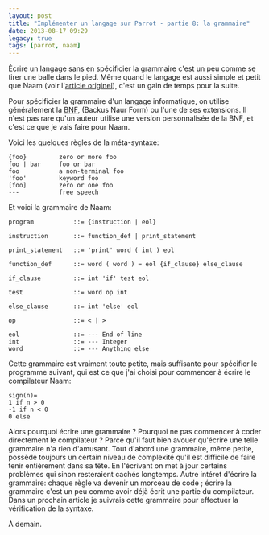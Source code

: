 ```yaml
---
layout: post
title: "Implémenter un langage sur Parrot - partie 8: la grammaire"
date: 2013-08-17 09:29
legacy: true
tags: [parrot, naam]
---
```



Écrire un langage sans en spécificier la grammaire c'est un peu comme se
tirer une balle dans le pied. Même quand le langage est aussi simple et
petit que
Naam (voir l'[article originel](http://lkdjiin.github.io/blog/2013/08/01/implementer-un-langage-sur-la-machine-virtuelle-parrot-partie-1/)),
c'est un gain de temps pour la suite.

<!-- more -->

Pour spécificier la grammaire d'un langage informatique, on utilise
généralement la
[BNF](http://fr.wikipedia.org/wiki/Forme_de_Backus-Naur),
(Backus Naur Form) ou l'une de ses extensions. Il n'est pas rare qu'un auteur
utilise une version personnalisée de la BNF, et c'est ce que je vais faire
pour Naam.

Voici les quelques règles de la méta-syntaxe:

    {foo}         zero or more foo
    foo | bar     foo or bar
    foo           a non-terminal foo
    'foo'         keyword foo
    [foo]         zero or one foo
    ---           free speech

Et voici la grammaire de Naam:

    program           ::= {instruction | eol}

    instruction       ::= function_def | print_statement

    print_statement   ::= 'print' word ( int ) eol

    function_def      ::= word ( word ) = eol {if_clause} else_clause

    if_clause         ::= int 'if' test eol

    test              ::= word op int

    else_clause       ::= int 'else' eol

    op                ::= < | >

    eol               ::= --- End of line
    int               ::= --- Integer
    word              ::= --- Anything else

Cette grammaire est vraiment toute petite, mais suffisante pour spécifier
le programme suivant, qui est ce que j'ai choisi pour commencer à écrire
le compilateur Naam:

    sign(n)=
    1 if n > 0
    -1 if n < 0
    0 else

Alors pourquoi écrire une grammaire ? Pourquoi ne pas commencer à coder
directement le compilateur ? Parce qu'il faut bien avouer qu'écrire une
telle grammaire n'a rien d'amusant. Tout d'abord une grammaire, même petite,
possède toujours un certain niveau de complexité qu'il est difficile de 
faire tenir entièrement dans sa tête. En l'écrivant on met à jour certains
problèmes qui sinon resteraient cachés longtemps. Autre intéret d'écrire la
grammaire: chaque règle va devenir un morceau de code ; écrire la grammaire
c'est un peu comme avoir déjà écrit une partie du compilateur.
Dans un prochain article je suivrais cette grammaire pour effectuer la
vérification de la syntaxe.





À demain.


